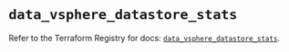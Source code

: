 # `data_vsphere_datastore_stats`

Refer to the Terraform Registry for docs: [`data_vsphere_datastore_stats`](https://registry.terraform.io/providers/hashicorp/vsphere/2.8.0/docs/data-sources/datastore_stats).
